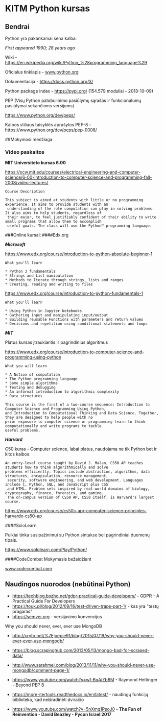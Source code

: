 # KITM Python kursas

## Bendrai
Python yra pakankamai sena kalba:

<cite>First appeared	1990; 28 years ago</cite>
 
Wiki - https://en.wikipedia.org/wiki/Python_%28programming_language%29

Oficialus tinklapis - www.python.org

Dokumentacija - https://docs.python.org/3/

Python package index - https://pypi.org/ (154.579 moduliai - 2018-10-09)

PEP (Visų Python patobulinimo pasiūlymų sąrašas ir funkcionalumų pasiūlymai sekančioms versijoms)

https://www.python.org/dev/peps/

Kalbos stiliaus taisyklės aprašytos PEP-8 - https://www.python.org/dev/peps/pep-0008/


##Mokymosi medžiaga

### Video paskaitos

<b>MIT Universiteto kursas 6.00</b>

https://ocw.mit.edu/courses/electrical-engineering-and-computer-science/6-00-introduction-to-computer-science-and-programming-fall-2008/video-lectures/

    Course Description

    This subject is aimed at students with little or no programming experience. It aims to provide students with an
     understanding of the role computation can play in solving problems. It also aims to help students, regardless of 
     their major, to feel justifiably confident of their ability to write small programs that allow them to accomplish 
     useful goals. The class will use the Python™ programming language.


###Online kursai:
####Edx.org

<b><i>Microsoft</i></b>

 https://www.edx.org/course/introduction-to-python-absolute-beginner-1


    What you'll learn

    * Python 3 fundamentals
    * Strings and List manipulation
    * Methods to Iterate through strings, lists and ranges
    * Creating, reading and writing to files

 
 
  https://www.edx.org/course/introduction-to-python-fundamentals-1
  
    What you'll learn

    * Using Python in Jupyter Notebooks
    * Gathering input and manipulating input/output
    * Building reusable Functions with parameters and return values
    * Decisions and repetition using conditional statements and loops


 
<b><i>MIT</i></b> 

Platus kursas įtraukiantis ir pagrindinius algoritmus 

https://www.edx.org/course/introduction-to-computer-science-and-programming-using-python

    What you will learn

    * A Notion of computation
    * The Python programming language
    * Some simple algorithms
    * Testing and debugging
    * An informal introduction to algorithmic complexity
    * Data structures

    This course is the first of a two-course sequence: Introduction to Computer Science and Programming Using Python, 
    and Introduction to Computational Thinking and Data Science. Together, they are designed to help people with no 
    prior exposure to computer science or programming learn to think computationally and write programs to tackle 
    useful problems. 


<b><i>Harvard</i></b> 

C50 kuras - Computer science, labai platus, naudojama ne tik Python bet ir kitos kalbos
                
    An entry-level course taught by David J. Malan, CS50 AP teaches students how to think algorithmically and solve 
    problems efficiently. Topics include abstraction, algorithms, data structures, encapsulation, resource management,
     security, software engineering, and web development. Languages include C, Python, SQL, and JavaScript plus CSS 
     and HTML. Problem sets inspired by real-world domains of biology, cryptography, finance, forensics, and gaming. 
     The on-campus version of CS50 AP, CS50 itself, is Harvard's largest course.
https://www.edx.org/course/cs50s-apr-computer-science-principles-harvardx-cs50-ap


####SoloLearn 

Puikiai tinka susipažinimui su Python sintakse bei pagrindiniai duomenų tipais.

https://www.sololearn.com/Play/Python/


####CodeCombat
Mokymasis bežaidžiant

www.codecombat.com



## Naudingos nuorodos (nebūtinai Python)

* https://techblog.bozho.net/gdpr-practical-guide-developers/ - GDPR - A Practical Guide For Developers
* https://touk.pl/blog/2012/09/16/test-driven-traps-part-1/ - kas yra "testų pragaras"
* https://semver.org - versijavimo konvencijos

Why you should never, ever, ever use MongoDB

* http://cryto.net/%7Ejoepie91/blog/2015/07/19/why-you-should-never-ever-ever-use-mongodb/
* https://blog.scrapinghub.com/2013/05/13/mongo-bad-for-scraped-data/
* http://www.sarahmei.com/blog/2013/11/11/why-you-should-never-use-mongodb/comment-page-1/

* https://www.youtube.com/watch?v=wf-BqAjZb8M - Raymond Hettinger - Beyond PEP 8
* https://more-itertools.readthedocs.io/en/latest/ - naudingų funkcijų biblioteka, kad neišradinėti dviračio
* https://www.youtube.com/watch?v=5nXmq1PsoJ0 - <b>The Fun of Reinvention - David Beazley - Pycon Israel 2017</b>
